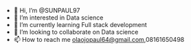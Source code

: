 - 👋 Hi, I’m @SUNPAUL97
- 👀 I’m interested in Data science
- 🌱 I’m currently learning Full stack development
- 💞️ I’m looking to collaborate on Data science 
- 📫 How to reach me olaojopaul64@gmail.com,08161650498

<!---
SUNPAUL97/SUNPAUL97 is a ✨ special ✨ repository because its `README.md` (this file) appears on your GitHub profile.
You can click the Preview link to take a look at your changes.
--->

